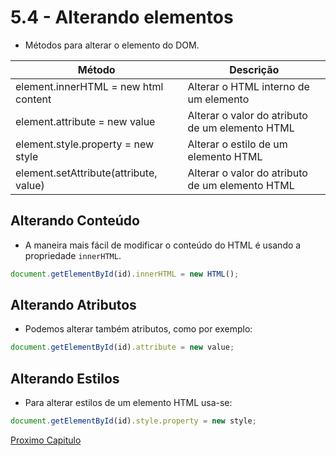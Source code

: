 # 5.4 - Alterando elementos

- Métodos para alterar o elemento do DOM.

| Método                                 | Descrição                                       |
| -------------------------------------- | ----------------------------------------------- |
| element.innerHTML = new html content   | Alterar o HTML interno de um elemento           |
| element.attribute = new value          | Alterar o valor do atributo de um elemento HTML |
| element.style.property = new style     | Alterar o estilo de um elemento HTML            |
| element.setAttribute(attribute, value) | Alterar o valor do atributo de um elemento HTML |

## Alterando Conteúdo
- A maneira mais fácil de modificar o conteúdo do HTML é usando a propriedade `innerHTML`.

```javascript
document.getElementById(id).innerHTML = new HTML();
```

## Alterando Atributos
- Podemos alterar também atributos, como por exemplo:

```javascript
document.getElementById(id).attribute = new value;
```

## Alterando Estilos
- Para alterar estilos de um elemento HTML usa-se:

```javascript
document.getElementById(id).style.property = new style;
```
[Proximo Capitulo](./5_Removendo-Elementos.md)